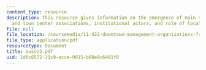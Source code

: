 ```yaml
---
content_type: resource
description: This resource gives information on the emergence of main streets associations
  and town center associations, institutional actors, and role of local governments.
file: null
file_location: /coursemedia/11-422-downtown-management-organizations-fall-2006/1d0c657231c9acce0015b88e9c6481f8_ausnz2.pdf
file_type: application/pdf
resourcetype: Document
title: ausnz2.pdf
uid: 1d0c6572-31c9-acce-0015-b88e9c6481f8
---
```

